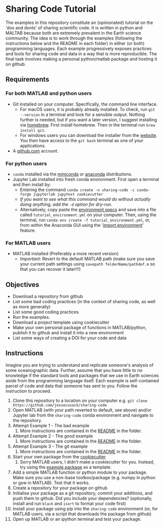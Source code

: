 # Sharing Code Tutorial

The examples in this repository constitute an (opinionated) tutorial on the 'dos and donts' of sharing scientific code. It is written in python and MALTAB because both are extremely prevalent in the Earth science community. The idea is to work through the examples (following the instructions below and the README in each folder) in either (or both) programming languages. Each example progressively exposes practices and tools for sharing code and data in a way that is more reproducible. The final task involves making a personal python/matlab package and hosting it on github.

## Requirements

### For both MATLAB and python users

* Git installed on your computer. Specifically, the command line interface.
    * For macOS users, it is probably already installed. To check, run `git --version` in a terminal and look for a sensible output. Nothing further is needed, but if you want a later version, I suggest installing via [homebrew](https://brew.sh/). First install homebrew. Then in the terminal run `brew install git`. 
    * For windows users you can download the installer from the [website](https://git-scm.com/downloads). You then have access to the `git bash` terminal as one of your applications.
* A [github.com](github.com) account.

### For python users

* `conda` installed via the [miniconda](https://docs.conda.io/en/latest/miniconda.html) or [anaconda](https://docs.anaconda.com/anaconda/install/index.html) distributions.
* Jupyter Lab installed into fresh conda environment. First open a terminal and then install by:
  * Entering the command `conda create -n sharing-code -c conda-forge jupyterlab jupytext cookiecutter`
  * _If you want to see what this command would do without actually doing anything, add the `-d` option for dry-run._
  * Alternatively, copy paste the [environment specs](https://raw.githubusercontent.com/jessecusack/sharing-code/main/tutorial_environment.yml) and save into a file called `tutorial_environment.yml` on your computer. Then, using the terminal, run `conda env create -f tutorial_environment.yml`, or, from within the Anaconda GUI using the '[import environment](https://docs.anaconda.com/anaconda/navigator/tutorials/manage-environments/#importing-an-environment)' feature.
  
### For MATLAB users

* MATLAB installed (Preferably a more recent version)
  * _Important_: Revert to the default MATLAB path (make sure you save your current path settings using `savepath folderName/pathdef.m` so that you can recover it later!!!)
  
## Objectives

* Download a repository from github
* List some bad coding practices (in the context of sharing code, as well as more generally)
* List some good coding practices
* Run the examples.
* Download a project template using cookiecutter
* Make your own personal package of functions in MATLAB/python, publish it to github and install it into a new environment
* List some ways of creating a DOI for your code and data

## Instructions

Imagine you are trying to understand and replicate someone's analysis of some oceanographic data. Further, assume that you have little to no knowledge if the standard tools and packages that we use in Earth sciences aside from the programming language itself. Each example is self-contained parcel of code and data that someone has sent to you. Follow the instruction to proceed.

1) Clone this repository to a location on your computer e.g. `git clone https://github.com/jessecusack/sharing-code`
1) Open MATLAB (with your path reverted to default, see above) and/or Jupyter lab from the `sharing-code` conda environment and navigate to the repository.
1) Attempt Example 1 - The bad example
    1) More instructions are contained in the [README](bad_example/README.md) in the folder.
1) Attempt Example 2 - The good example
    1) More instructions are contained in the [README](good_example/README.md) in the folder.
1) Attempt Example 3 - The git example
    1) More instructions are contained in the [README](git_example/README.md) in the folder.
1) Start your own package from the [cookiecutter](https://github.com/jessecusack/cookiecutter-bare-bones-python-package)
    1) Sorry MATLAB users, I didn't make a cookiecutter for you. Instead, try using the [example package](https://github.com/jessecusack/example_matlab_toolbox) as a template.
1) Add a simple MATLAB function or python module to your package. Make sure you use a non-base toolbox/package (e.g. numpy in python or gsw in MATLAB). Test that it works.
1) Create a repository for your package on github
1) Initialise your package as a git repository, commit your additions, and push them to github. Did you include your dependencies? (optionally, install and run `black` and `isort` to format your code first)
1) Install your package using pip into the `sharing-code` environment (or, for MATLAB users, via a script that downloads the package from github)
1) Open up MATLAB or an ipython terminal and test your package.

